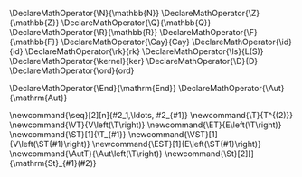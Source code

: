 \DeclareMathOperator{\N}{\mathbb{N}}
\DeclareMathOperator{\Z}{\mathbb{Z}}
\DeclareMathOperator{\Q}{\mathbb{Q}}
\DeclareMathOperator{\R}{\mathbb{R}}
\DeclareMathOperator{\F}{\mathbb{F}}
\DeclareMathOperator{\Cay}{Cay}
\DeclareMathOperator{\id}{id}
\DeclareMathOperator{\rk}{rk}
\DeclareMathOperator{\ls}{L(S)}
\DeclareMathOperator{\kernel}{ker}
\DeclareMathOperator{\D}{D}
\DeclareMathOperator{\ord}{ord}

\DeclareMathOperator{\End}{\mathrm{End}}
\DeclareMathOperator{\Aut}{\mathrm{Aut}}

\newcommand{\seq}[2][n]{#2_1,\ldots, #2_{#1}}
\newcommand{\T}{T^{(2)}}
\newcommand{\VT}{V\left(\T\right)}
\newcommand{\ET}{E\left(\T\right)}
\newcommand{\ST}[1]{\T_{#1}}
\newcommand{\VST}[1]{V\left(\ST{#1}\right)}
\newcommand{\EST}[1]{E\left(\ST{#1}\right)}
\newcommand{\AutT}{\Aut\left(\T\right)}
\newcommand{\St}[2][]{\mathrm{St}_{#1}(#2)}